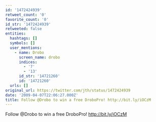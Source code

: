```yaml
---
id: '1472424939'
retweet_count: '0'
favorite_count: '0'
id_str: '1472424939'
retweeted: false
entities:
  hashtags: []
  symbols: []
  user_mentions:
    - name: Drobo
      screen_name: drobo
      indices:
        - '7'
        - '13'
      id_str: '14721260'
      id: '14721260'
  urls: []
original_url: https://twitter.com/jth/status/1472424939
date: '2009-04-07T22:06:27.000Z'
title: Follow @Drobo to win a free DroboPro! http://bit.ly/iOCzM
---
```


Follow @Drobo to win a free DroboPro! http://bit.ly/iOCzM